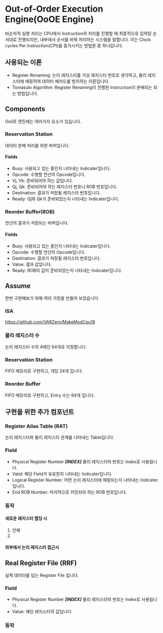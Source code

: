 # Out-of-Order Execution Engine(OoOE Engine)
비순차적 실행 처리는 CPU에서 Instruction의 처리를 진행할 때 최종적으로 입력된 순서대로 진행되지만, 내부에서 순서를 바꿔 처리하는 시스템을 말합니다. 이는 Clock cycles Per Instruction(CPI)를 증가시키는 방법론 중 하나입니다.
## 사용되는 이론
- Register Renaming: 논리 레지스터를 가상 레지스터 번호로 생각하고, 물리 레지스터에 매핑하여 데이터 해저드를 방지하는 이론입니다.
- Tomasulo Algorithm: Register Renaming이 진행된 Instruction이 분배되는 되는 방법입니다.

## Components
OoOE 엔진에는 여러가지 요소가 있습니다.

### Reservation Station
데이터 분배 처리를 위한 버퍼입니다.
#### Fields
- Busy: 사용되고 있는 중인지 나타내는 Indicater입니다.
- Opcode: 수행할 연산의 Opcode입니다.
- Vj, Vk: 준비되어야 하는 값입니다.
- Qj, Qk: 준비되어야 하는 레지스터 번호나 ROB 번호입니다.
- Destination: 결과가 저장될 레지스터 번호입니다.
- Ready: Qj와 Qk가 준비되었는지 나타내는 Indicater입니다.

### Reorder Buffer(ROB)
연산의 결과가 저장되는 버퍼입니다.
#### Fields
- Busy: 사용되고 있는 중인지 나타내는 Indicater입니다.
- Opcode: 수행할 연산의 Opcode입니다.
- Destination: 결과가 저장될 레지스터 번호입니다.
- Value: 결과 값입니다.
- Ready: ROB의 값이 준비되었는지 나타내는 Indicater입니다.

## Assume
한번 구현해보기 위해 여러 가정을 만들어 보았습니다.
### ISA
https://github.com/VARZero/MakeModCpu16
### 물리 레지스터 수
논리 레지스터 수의 4배인 64개로 지정합니다. 
### Reservation Station
FIFO 메모리로 구현하고, 개당 24개 입니다.
### Reorder Buffer
FIFO 메모리로 구현하고, Entry 수는 64개 입니다.

## 구현을 위한 추가 컴포넌트
### Register Ailas Table (RAT)
논리 레지스터와 물리 레지스터 관계를 나타내는 Table입니다.
### Field
- Physical Register Number ***[INDEX]*** 물리 레지스터의 번호는 Index로 사용됩니다.
- Valid: 해당 Field가 유효한지 나타내는 Indicater입니다.
- Logical Register Number: 어떤 논리 레지스터에 매핑되는지 나타내는 Indicater입니다.
- End ROB Number: 마지막으로 커밋되야 하는 ROB 번호입니다.
### 동작
#### 새로운 레지스터 할당 시
1. 안해
2. 
#### 외부에서 논리 레지스터 접근시
## Real Register File (RRF)
실제 데이터를 담는 Register File 입니다.
### Field
- Physical Register Number ***[INDEX]*** 물리 레지스터의 번호는 Index로 사용됩니다.
- Value: 해당 레지스터의 값입니다.
### 동작